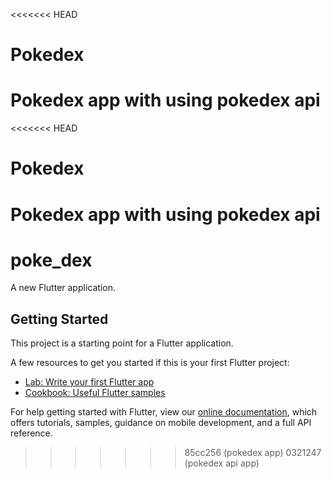 <<<<<<< HEAD
# Pokedex
Pokedex app with using pokedex api
=======
<<<<<<< HEAD
# Pokedex
Pokedex app with using pokedex api
=======
# poke_dex

A new Flutter application.

## Getting Started

This project is a starting point for a Flutter application.

A few resources to get you started if this is your first Flutter project:

- [Lab: Write your first Flutter app](https://flutter.dev/docs/get-started/codelab)
- [Cookbook: Useful Flutter samples](https://flutter.dev/docs/cookbook)

For help getting started with Flutter, view our
[online documentation](https://flutter.dev/docs), which offers tutorials,
samples, guidance on mobile development, and a full API reference.
>>>>>>> 85cc256 (pokedex app)
>>>>>>> 0321247 (pokedex api app)
